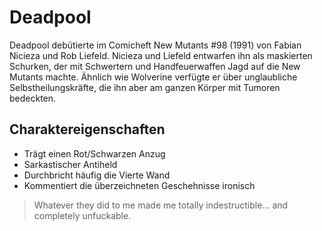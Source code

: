 # Deadpool

Deadpool debütierte im Comicheft New Mutants #98 (1991) von Fabian Nicieza und Rob Liefeld. Nicieza und Liefeld entwarfen ihn als maskierten Schurken, der mit Schwertern und Handfeuerwaffen Jagd auf die New Mutants machte. Ähnlich wie Wolverine verfügte er über unglaubliche Selbstheilungskräfte, die ihn aber am ganzen Körper mit Tumoren bedeckten.

## Charaktereigenschaften

* Trägt einen Rot/Schwarzen Anzug
* Sarkastischer Antiheld
* Durchbricht häufig die Vierte Wand
* Kommentiert die überzeichneten Geschehnisse ironisch

> Whatever they did to me made me totally indestructible... and completely unfuckable.
